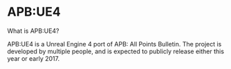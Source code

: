 # APB:UE4

What is APB:UE4?

APB:UE4 is a Unreal Engine 4 port of APB: All Points Bulletin. The project is developed by multiple people, and is expected to publicly release either this year or early 2017.

